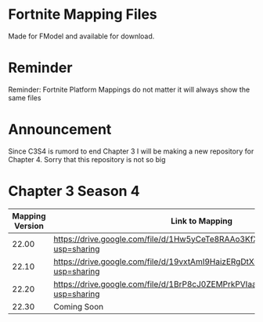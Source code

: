 # Fortnite Mapping Files
Made for FModel and available for download.

# Reminder
Reminder: Fortnite Platform Mappings do not matter it will always show the same files

# Announcement
Since C3S4 is rumord to end Chapter 3 I will be making a new repository for Chapter 4. Sorry that this repository is not so big

# Chapter 3 Season 4
| Mapping Version                  	     |		    Link to Mapping          |  Mapping Platform |
| ------------------------------ | --------------------- | -------- |
| 22.00 |		https://drive.google.com/file/d/1Hw5yCeTe8RAAo3KfXkgTSuKhTp5AtRru/view?usp=sharing| Android|
| 22.10 |		https://drive.google.com/file/d/19vxtAmI9HaizERgDtXRZOqjYG8cgY9DN/view?usp=sharing| Android|
| 22.20 |		https://drive.google.com/file/d/1BrP8cJ0ZEMPrkPVIaacEk7KehMoBXjvo/view?usp=sharing| Android|
| 22.30 |   Coming Soon| Android|
